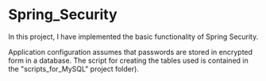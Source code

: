 # Spring_Security

In this project, I have implemented the basic functionality of Spring Security.

Application configuration assumes that passwords are stored in encrypted form in a database. The script for creating the tables used is contained in the "scripts_for_MySQL" project folder).
